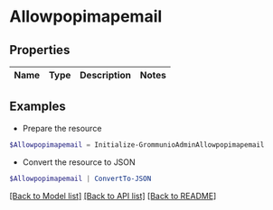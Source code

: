 # Allowpopimapemail
## Properties

Name | Type | Description | Notes
------------ | ------------- | ------------- | -------------

## Examples

- Prepare the resource
```powershell
$Allowpopimapemail = Initialize-GrommunioAdminAllowpopimapemail 
```

- Convert the resource to JSON
```powershell
$Allowpopimapemail | ConvertTo-JSON
```

[[Back to Model list]](../README.md#documentation-for-models) [[Back to API list]](../README.md#documentation-for-api-endpoints) [[Back to README]](../README.md)

